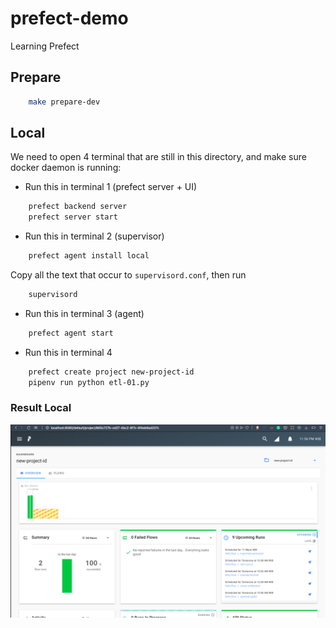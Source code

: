 # prefect-demo

Learning Prefect

## Prepare

```bash
    make prepare-dev
```

## Local

We need to open 4 terminal that are still in this directory, and make sure docker daemon is running:

- Run this in terminal 1 (prefect server + UI)
```bash
    prefect backend server
    prefect server start
```

- Run this in terminal 2 (supervisor)
```bash
    prefect agent install local
```
Copy all the text that occur to `supervisord.conf`, then run
```bash
    supervisord
```


- Run this in terminal 3 (agent)
```bash
    prefect agent start
```

- Run this in terminal 4
```bash
    prefect create project new-project-id
    pipenv run python etl-01.py
```

### Result Local

![Image 01](docs/image-01-local.png)
